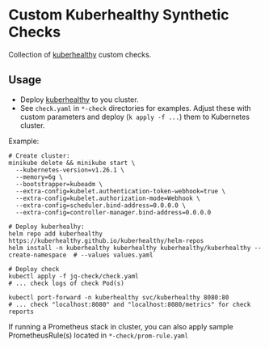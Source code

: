 # Custom Kuberhealthy Synthetic Checks

Collection of [kuberhealthy](https://github.com/kuberhealthy/kuberhealthy) custom checks.

## Usage

- Deploy [kuberhealthy](https://github.com/kuberhealthy/kuberhealthy) to you cluster.
- See `check.yaml` in `*-check` directories for examples. Adjust these with custom parameters and deploy (`k apply -f ...`) them to Kubernetes cluster.

Example:

```shell
# Create cluster:
minikube delete && minikube start \
  --kubernetes-version=v1.26.1 \
  --memory=6g \
  --bootstrapper=kubeadm \
  --extra-config=kubelet.authentication-token-webhook=true \
  --extra-config=kubelet.authorization-mode=Webhook \
  --extra-config=scheduler.bind-address=0.0.0.0 \
  --extra-config=controller-manager.bind-address=0.0.0.0
  
# Deploy kuberhealhy:
helm repo add kuberhealthy https://kuberhealthy.github.io/kuberhealthy/helm-repos
helm install -n kuberhealthy kuberhealthy kuberhealthy/kuberhealthy --create-namespace  # --values values.yaml

# Deploy check
kubectl apply -f jq-check/check.yaml
# ... check logs of check Pod(s)

kubectl port-forward -n kuberhealthy svc/kuberhealthy 8080:80
# ... check "localhost:8080" and "localhost:8080/metrics" for check reports
```

If running a Prometheus stack in cluster, you can also apply sample PrometheusRule(s) located in `*-check/prom-rule.yaml`
